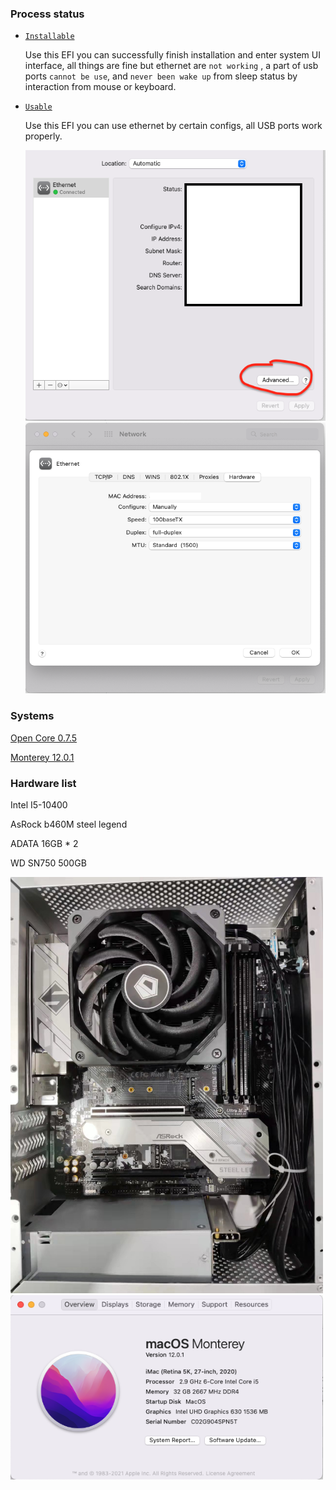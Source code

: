 ### Process status

- [``Installable``](https://github.com/17x/hackintosh-i5-10400-asrock-b460m-steel-legend/releases/tag/installable)

  Use this EFI you can successfully finish installation and enter system UI interface, all things are fine but ethernet are ``not working`` , a part of usb ports ``cannot be use``, and ``never been wake up`` from sleep status by interaction from mouse or keyboard.
  
- [``Usable``](https://github.com/17x/hackintosh-i5-10400-asrock-b460m-steel-legend/releases/tag/usable)

  Use this EFI you can use ethernet by certain configs, all USB ports work properly.
  
  <img src="./assets/eth-0.png" width="500" height="433">
  
  <img src="./assets/eth-1.png" width="500" height="433">



### Systems

[Open Core 0.7.5](https://github.com/acidanthera/OpenCorePkg/releases/tag/0.7.5)

[Monterey 12.0.1](https://cloud.mfpud.com/Hackintosh/241BB3B9B9FF8D2CDDEDD9972CC34099/macOS%20Monterey%2012.0.1%20Clover%20and%20OC%20with%20PE.dmg)



### Hardware list

Intel I5-10400

AsRock b460M steel legend

ADATA 16GB * 2

WD SN750 500GB



<img src="./assets/inside-case.jpg" width="500" height="666">

<img src="./assets/system-ui.png" width="500" height="295">

